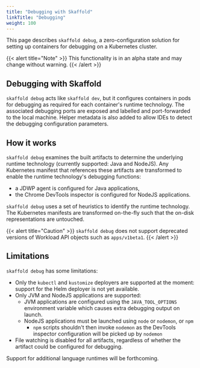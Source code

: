 ```yaml
---
title: "Debugging with Skaffold"
linkTitle: "Debugging"
weight: 100
---
```


This page describes `skaffold debug`, a zero-configuration solution for
setting up containers for debugging on a Kubernetes cluster. 

{{< alert title="Note" >}}
This functionality is in an alpha state and may change without warning.
{{< /alert >}}

## Debugging with Skaffold

`skaffold debug` acts like `skaffold dev`, but it configures containers in pods
 for debugging as required for each container's runtime technology.
The associated debugging ports are exposed and labelled and port-forwarded to the
local machine.  Helper metadata is also added to allow IDEs to detect the debugging
configuration parameters.
 
## How it works

`skaffold debug` examines the built artifacts to determine the underlying runtime technology
(currently supported: Java and NodeJS).  Any Kubernetes manifest that references these
artifacts are transformed to enable the runtime technology's debugging functions:

  - a JDWP agent is configured for Java applications,
  - the Chrome DevTools inspector is configured for NodeJS applications.
      
`skaffold debug` uses a set of heuristics to identify the runtime technology.
The Kubernetes manifests are transformed on-the-fly such that the on-disk
representations are untouched.

{{< alert title="Caution" >}}
`skaffold debug` does not support deprecated versions of Workload API objects such as `apps/v1beta1`.
{{< /alert >}}


## Limitations

`skaffold debug` has some limitations:

  - Only the `kubectl` and `kustomize` deployers are supported at the moment: support for
    the Helm deployer is not yet available.
  - Only JVM and NodeJS applications are supported:
      - JVM applications are configured using the `JAVA_TOOL_OPTIONS` environment variable
        which causes extra debugging output on launch.
      - NodeJS applications must be launched using `node` or `nodemon`, or `npm`
          - `npm` scripts shouldn't then invoke `nodemon` as the DevTools inspector
            configuration will be picked up by `nodemon` 
  - File watching is disabled for all artifacts, regardless of whether
    the artifact could be configured for debugging.
  
 Support for additional language runtimes will be forthcoming.